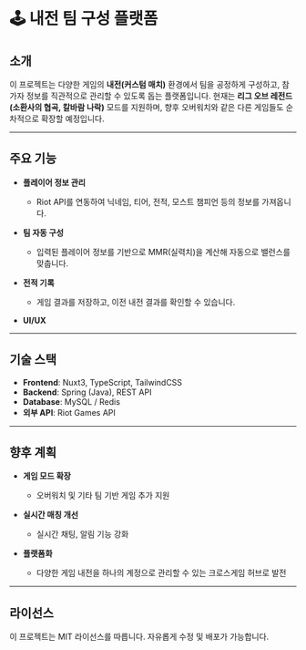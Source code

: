 # 🕹️ 내전 팀 구성 플랫폼

## 소개

이 프로젝트는 다양한 게임의 **내전(커스텀 매치)** 환경에서 팀을 공정하게 구성하고, 참가자 정보를 직관적으로 관리할 수 있도록 돕는 플랫폼입니다.
현재는 **리그 오브 레전드(소환사의 협곡, 칼바람 나락)** 모드를 지원하며, 향후 오버워치와 같은 다른 게임들도 순차적으로 확장할 예정입니다.

---

## 주요 기능

* **플레이어 정보 관리**

  * Riot API를 연동하여 닉네임, 티어, 전적, 모스트 챔피언 등의 정보를 가져옵니다.
* **팀 자동 구성**

  * 입력된 플레이어 정보를 기반으로 MMR(실력치)을 계산해 자동으로 밸런스를 맞춥니다.
* **전적 기록**

  * 게임 결과를 저장하고, 이전 내전 결과를 확인할 수 있습니다.
* **UI/UX**

---

## 기술 스택

* **Frontend**: Nuxt3, TypeScript, TailwindCSS
* **Backend**: Spring (Java), REST API
* **Database**: MySQL / Redis
* **외부 API**: Riot Games API

---

## 향후 계획

* **게임 모드 확장**

  * 오버워치 및 기타 팀 기반 게임 추가 지원
* **실시간 매칭 개선**

  * 실시간 채팅, 알림 기능 강화
* **플랫폼화**

  * 다양한 게임 내전을 하나의 계정으로 관리할 수 있는 크로스게임 허브로 발전


---

## 라이선스

이 프로젝트는 MIT 라이선스를 따릅니다. 자유롭게 수정 및 배포가 가능합니다.
